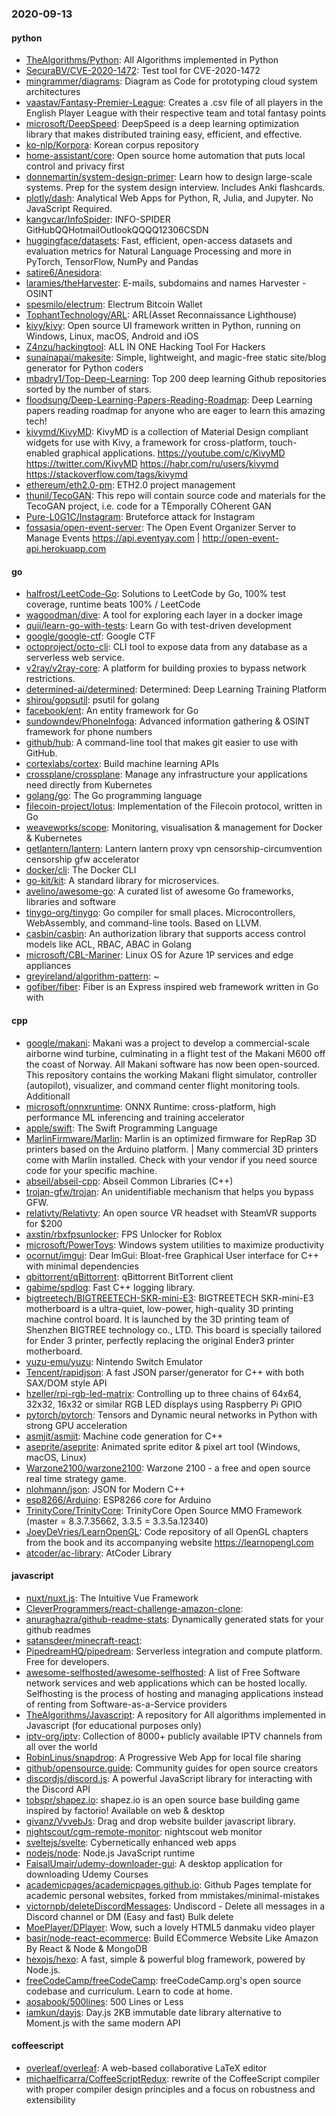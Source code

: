 ### 2020-09-13

#### python
* [TheAlgorithms/Python](https://github.com/TheAlgorithms/Python): All Algorithms implemented in Python
* [SecuraBV/CVE-2020-1472](https://github.com/SecuraBV/CVE-2020-1472): Test tool for CVE-2020-1472
* [mingrammer/diagrams](https://github.com/mingrammer/diagrams):  Diagram as Code for prototyping cloud system architectures
* [vaastav/Fantasy-Premier-League](https://github.com/vaastav/Fantasy-Premier-League): Creates a .csv file of all players in the English Player League with their respective team and total fantasy points
* [microsoft/DeepSpeed](https://github.com/microsoft/DeepSpeed): DeepSpeed is a deep learning optimization library that makes distributed training easy, efficient, and effective.
* [ko-nlp/Korpora](https://github.com/ko-nlp/Korpora): Korean corpus repository
* [home-assistant/core](https://github.com/home-assistant/core):  Open source home automation that puts local control and privacy first
* [donnemartin/system-design-primer](https://github.com/donnemartin/system-design-primer): Learn how to design large-scale systems. Prep for the system design interview. Includes Anki flashcards.
* [plotly/dash](https://github.com/plotly/dash): Analytical Web Apps for Python, R, Julia, and Jupyter. No JavaScript Required.
* [kangvcar/InfoSpider](https://github.com/kangvcar/InfoSpider): INFO-SPIDER GitHubQQHotmailOutlookQQQQ12306CSDN
* [huggingface/datasets](https://github.com/huggingface/datasets):  Fast, efficient, open-access datasets and evaluation metrics for Natural Language Processing and more in PyTorch, TensorFlow, NumPy and Pandas
* [satire6/Anesidora](https://github.com/satire6/Anesidora): 
* [laramies/theHarvester](https://github.com/laramies/theHarvester): E-mails, subdomains and names Harvester - OSINT
* [spesmilo/electrum](https://github.com/spesmilo/electrum): Electrum Bitcoin Wallet
* [TophantTechnology/ARL](https://github.com/TophantTechnology/ARL): ARL(Asset Reconnaissance Lighthouse) 
* [kivy/kivy](https://github.com/kivy/kivy): Open source UI framework written in Python, running on Windows, Linux, macOS, Android and iOS
* [Z4nzu/hackingtool](https://github.com/Z4nzu/hackingtool): ALL IN ONE Hacking Tool For Hackers
* [sunainapai/makesite](https://github.com/sunainapai/makesite): Simple, lightweight, and magic-free static site/blog generator for Python coders
* [mbadry1/Top-Deep-Learning](https://github.com/mbadry1/Top-Deep-Learning): Top 200 deep learning Github repositories sorted by the number of stars.
* [floodsung/Deep-Learning-Papers-Reading-Roadmap](https://github.com/floodsung/Deep-Learning-Papers-Reading-Roadmap): Deep Learning papers reading roadmap for anyone who are eager to learn this amazing tech!
* [kivymd/KivyMD](https://github.com/kivymd/KivyMD): KivyMD is a collection of Material Design compliant widgets for use with Kivy, a framework for cross-platform, touch-enabled graphical applications. https://youtube.com/c/KivyMD https://twitter.com/KivyMD https://habr.com/ru/users/kivymd https://stackoverflow.com/tags/kivymd
* [ethereum/eth2.0-pm](https://github.com/ethereum/eth2.0-pm): ETH2.0 project management
* [thunil/TecoGAN](https://github.com/thunil/TecoGAN): This repo will contain source code and materials for the TecoGAN project, i.e. code for a TEmporally COherent GAN
* [Pure-L0G1C/Instagram](https://github.com/Pure-L0G1C/Instagram): Bruteforce attack for Instagram
* [fossasia/open-event-server](https://github.com/fossasia/open-event-server): The Open Event Organizer Server to Manage Events https://api.eventyay.com | http://open-event-api.herokuapp.com

#### go
* [halfrost/LeetCode-Go](https://github.com/halfrost/LeetCode-Go):  Solutions to LeetCode by Go, 100% test coverage, runtime beats 100% / LeetCode 
* [wagoodman/dive](https://github.com/wagoodman/dive): A tool for exploring each layer in a docker image
* [quii/learn-go-with-tests](https://github.com/quii/learn-go-with-tests): Learn Go with test-driven development
* [google/google-ctf](https://github.com/google/google-ctf): Google CTF
* [octoproject/octo-cli](https://github.com/octoproject/octo-cli): CLI tool to expose data from any database as a serverless web service.
* [v2ray/v2ray-core](https://github.com/v2ray/v2ray-core): A platform for building proxies to bypass network restrictions.
* [determined-ai/determined](https://github.com/determined-ai/determined): Determined: Deep Learning Training Platform
* [shirou/gopsutil](https://github.com/shirou/gopsutil): psutil for golang
* [facebook/ent](https://github.com/facebook/ent): An entity framework for Go
* [sundowndev/PhoneInfoga](https://github.com/sundowndev/PhoneInfoga): Advanced information gathering & OSINT framework for phone numbers
* [github/hub](https://github.com/github/hub): A command-line tool that makes git easier to use with GitHub.
* [cortexlabs/cortex](https://github.com/cortexlabs/cortex): Build machine learning APIs
* [crossplane/crossplane](https://github.com/crossplane/crossplane): Manage any infrastructure your applications need directly from Kubernetes
* [golang/go](https://github.com/golang/go): The Go programming language
* [filecoin-project/lotus](https://github.com/filecoin-project/lotus): Implementation of the Filecoin protocol, written in Go
* [weaveworks/scope](https://github.com/weaveworks/scope): Monitoring, visualisation & management for Docker & Kubernetes
* [getlantern/lantern](https://github.com/getlantern/lantern): Lantern         lantern proxy vpn censorship-circumvention censorship gfw accelerator
* [docker/cli](https://github.com/docker/cli): The Docker CLI
* [go-kit/kit](https://github.com/go-kit/kit): A standard library for microservices.
* [avelino/awesome-go](https://github.com/avelino/awesome-go): A curated list of awesome Go frameworks, libraries and software
* [tinygo-org/tinygo](https://github.com/tinygo-org/tinygo): Go compiler for small places. Microcontrollers, WebAssembly, and command-line tools. Based on LLVM.
* [casbin/casbin](https://github.com/casbin/casbin): An authorization library that supports access control models like ACL, RBAC, ABAC in Golang
* [microsoft/CBL-Mariner](https://github.com/microsoft/CBL-Mariner): Linux OS for Azure 1P services and edge appliances
* [greyireland/algorithm-pattern](https://github.com/greyireland/algorithm-pattern): ~
* [gofiber/fiber](https://github.com/gofiber/fiber):  Fiber is an Express inspired web framework written in Go with 

#### cpp
* [google/makani](https://github.com/google/makani): Makani was a project to develop a commercial-scale airborne wind turbine, culminating in a flight test of the Makani M600 off the coast of Norway. All Makani software has now been open-sourced. This repository contains the working Makani flight simulator, controller (autopilot), visualizer, and command center flight monitoring tools. Additionall
* [microsoft/onnxruntime](https://github.com/microsoft/onnxruntime): ONNX Runtime: cross-platform, high performance ML inferencing and training accelerator
* [apple/swift](https://github.com/apple/swift): The Swift Programming Language
* [MarlinFirmware/Marlin](https://github.com/MarlinFirmware/Marlin): Marlin is an optimized firmware for RepRap 3D printers based on the Arduino platform. | Many commercial 3D printers come with Marlin installed. Check with your vendor if you need source code for your specific machine.
* [abseil/abseil-cpp](https://github.com/abseil/abseil-cpp): Abseil Common Libraries (C++)
* [trojan-gfw/trojan](https://github.com/trojan-gfw/trojan): An unidentifiable mechanism that helps you bypass GFW.
* [relativty/Relativty](https://github.com/relativty/Relativty): An open source VR headset with SteamVR supports for $200
* [axstin/rbxfpsunlocker](https://github.com/axstin/rbxfpsunlocker): FPS Unlocker for Roblox
* [microsoft/PowerToys](https://github.com/microsoft/PowerToys): Windows system utilities to maximize productivity
* [ocornut/imgui](https://github.com/ocornut/imgui): Dear ImGui: Bloat-free Graphical User interface for C++ with minimal dependencies
* [qbittorrent/qBittorrent](https://github.com/qbittorrent/qBittorrent): qBittorrent BitTorrent client
* [gabime/spdlog](https://github.com/gabime/spdlog): Fast C++ logging library.
* [bigtreetech/BIGTREETECH-SKR-mini-E3](https://github.com/bigtreetech/BIGTREETECH-SKR-mini-E3): BIGTREETECH SKR-mini-E3 motherboard is a ultra-quiet, low-power, high-quality 3D printing machine control board. It is launched by the 3D printing team of Shenzhen BIGTREE technology co., LTD. This board is specially tailored for Ender 3 printer, perfectly replacing the original Ender3 printer motherboard.
* [yuzu-emu/yuzu](https://github.com/yuzu-emu/yuzu): Nintendo Switch Emulator
* [Tencent/rapidjson](https://github.com/Tencent/rapidjson): A fast JSON parser/generator for C++ with both SAX/DOM style API
* [hzeller/rpi-rgb-led-matrix](https://github.com/hzeller/rpi-rgb-led-matrix): Controlling up to three chains of 64x64, 32x32, 16x32 or similar RGB LED displays using Raspberry Pi GPIO
* [pytorch/pytorch](https://github.com/pytorch/pytorch): Tensors and Dynamic neural networks in Python with strong GPU acceleration
* [asmjit/asmjit](https://github.com/asmjit/asmjit): Machine code generation for C++
* [aseprite/aseprite](https://github.com/aseprite/aseprite): Animated sprite editor & pixel art tool (Windows, macOS, Linux)
* [Warzone2100/warzone2100](https://github.com/Warzone2100/warzone2100): Warzone 2100 - a free and open source real time strategy game.
* [nlohmann/json](https://github.com/nlohmann/json): JSON for Modern C++
* [esp8266/Arduino](https://github.com/esp8266/Arduino): ESP8266 core for Arduino
* [TrinityCore/TrinityCore](https://github.com/TrinityCore/TrinityCore): TrinityCore Open Source MMO Framework (master = 8.3.7.35662, 3.3.5 = 3.3.5a.12340)
* [JoeyDeVries/LearnOpenGL](https://github.com/JoeyDeVries/LearnOpenGL): Code repository of all OpenGL chapters from the book and its accompanying website https://learnopengl.com
* [atcoder/ac-library](https://github.com/atcoder/ac-library): AtCoder Library

#### javascript
* [nuxt/nuxt.js](https://github.com/nuxt/nuxt.js): The Intuitive Vue Framework
* [CleverProgrammers/react-challenge-amazon-clone](https://github.com/CleverProgrammers/react-challenge-amazon-clone): 
* [anuraghazra/github-readme-stats](https://github.com/anuraghazra/github-readme-stats):  Dynamically generated stats for your github readmes
* [satansdeer/minecraft-react](https://github.com/satansdeer/minecraft-react): 
* [PipedreamHQ/pipedream](https://github.com/PipedreamHQ/pipedream): Serverless integration and compute platform. Free for developers.
* [awesome-selfhosted/awesome-selfhosted](https://github.com/awesome-selfhosted/awesome-selfhosted): A list of Free Software network services and web applications which can be hosted locally. Selfhosting is the process of hosting and managing applications instead of renting from Software-as-a-Service providers
* [TheAlgorithms/Javascript](https://github.com/TheAlgorithms/Javascript): A repository for All algorithms implemented in Javascript (for educational purposes only)
* [iptv-org/iptv](https://github.com/iptv-org/iptv): Collection of 8000+ publicly available IPTV channels from all over the world
* [RobinLinus/snapdrop](https://github.com/RobinLinus/snapdrop): A Progressive Web App for local file sharing
* [github/opensource.guide](https://github.com/github/opensource.guide):  Community guides for open source creators
* [discordjs/discord.js](https://github.com/discordjs/discord.js): A powerful JavaScript library for interacting with the Discord API
* [tobspr/shapez.io](https://github.com/tobspr/shapez.io): shapez.io is an open source base building game inspired by factorio! Available on web & desktop
* [givanz/VvvebJs](https://github.com/givanz/VvvebJs): Drag and drop website builder javascript library.
* [nightscout/cgm-remote-monitor](https://github.com/nightscout/cgm-remote-monitor): nightscout web monitor
* [sveltejs/svelte](https://github.com/sveltejs/svelte): Cybernetically enhanced web apps
* [nodejs/node](https://github.com/nodejs/node): Node.js JavaScript runtime 
* [FaisalUmair/udemy-downloader-gui](https://github.com/FaisalUmair/udemy-downloader-gui): A desktop application for downloading Udemy Courses
* [academicpages/academicpages.github.io](https://github.com/academicpages/academicpages.github.io): Github Pages template for academic personal websites, forked from mmistakes/minimal-mistakes
* [victornpb/deleteDiscordMessages](https://github.com/victornpb/deleteDiscordMessages): Undiscord - Delete all messages in a Discord channel or DM (Easy and fast) Bulk delete
* [MoePlayer/DPlayer](https://github.com/MoePlayer/DPlayer):  Wow, such a lovely HTML5 danmaku video player
* [basir/node-react-ecommerce](https://github.com/basir/node-react-ecommerce): Build ECommerce Website Like Amazon By React & Node & MongoDB
* [hexojs/hexo](https://github.com/hexojs/hexo): A fast, simple & powerful blog framework, powered by Node.js.
* [freeCodeCamp/freeCodeCamp](https://github.com/freeCodeCamp/freeCodeCamp): freeCodeCamp.org's open source codebase and curriculum. Learn to code at home.
* [aosabook/500lines](https://github.com/aosabook/500lines): 500 Lines or Less
* [iamkun/dayjs](https://github.com/iamkun/dayjs):  Day.js 2KB immutable date library alternative to Moment.js with the same modern API

#### coffeescript
* [overleaf/overleaf](https://github.com/overleaf/overleaf): A web-based collaborative LaTeX editor
* [michaelficarra/CoffeeScriptRedux](https://github.com/michaelficarra/CoffeeScriptRedux):  rewrite of the CoffeeScript compiler with proper compiler design principles and a focus on robustness and extensibility
